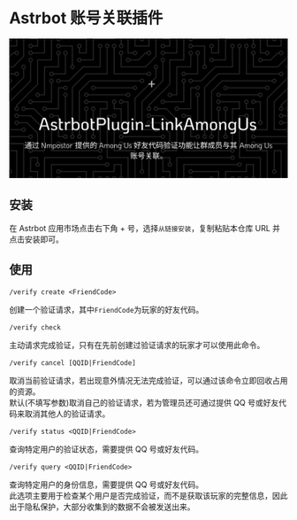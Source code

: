 # Astrbot 账号关联插件

![AstrbotPlugin-LinkAmongUs](Asset/header-dark.svg)

## 安装

在 Astrbot 应用市场点击右下角 + 号，选择`从链接安装`，复制粘贴本仓库 URL 并点击安装即可。

## 使用

```
/verify create <FriendCode>
```

创建一个验证请求，其中`FriendCode`为玩家的好友代码。

```
/verify check
```

主动请求完成验证，只有在先前创建过验证请求的玩家才可以使用此命令。

```
/verify cancel [QQID|FriendCode]
```

取消当前验证请求，若出现意外情况无法完成验证，可以通过该命令立即回收占用的资源。\
默认(不填写参数)取消自己的验证请求，若为管理员还可通过提供 QQ 号或好友代码来取消其他人的验证请求。

```
/verify status <QQID|FriendCode>
```

查询特定用户的验证状态，需要提供 QQ 号或好友代码。

```
/verify query <QQID|FriendCode>
```

查询特定用户的身份信息，需要提供 QQ 号或好友代码。\
此选项主要用于检查某个用户是否完成验证，而不是获取该玩家的完整信息，因此出于隐私保护，大部分收集到的数据不会被发送出来。